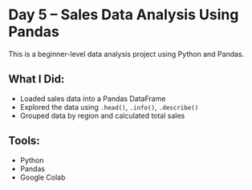 # Day 5 – Sales Data Analysis Using Pandas

This is a beginner-level data analysis project using Python and Pandas.

## What I Did:
- Loaded sales data into a Pandas DataFrame
- Explored the data using `.head()`, `.info()`, `.describe()`
- Grouped data by region and calculated total sales

## Tools:
- Python
- Pandas
- Google Colab
